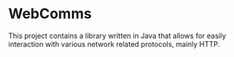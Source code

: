 # WebComms

This project contains a library written in Java that allows for easily interaction with various network related protocols, mainly HTTP.
